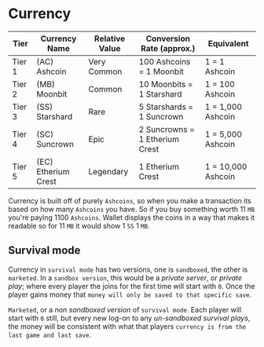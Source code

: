 # Currency

|   Tier   | Currency Name       |   Relative Value   |   Conversion Rate (approx.)        |     Equivalent        |
| -------- |---------------------| ------------------ | ---------------------------------  |  -------------------  |
| Tier 1   | (AC) Ashcoin        | Very Common        |   100 Ashcoins = 1 Moonbit         |    1 = 1 Ashcoin      |
| Tier 2   | (MB) Moonbit        | Common             |   10 Moonbits = 1 Starshard        |    1 = 100 Ashcoin    |
| Tier 3   | (SS) Starshard      | Rare               |   5 Starshards = 1 Suncrown        |    1 = 1,000 Ashcoin  |
| Tier 4   | (SC) Suncrown       | Epic               |   2 Suncrowns = 1 Etherium Crest   |    1 = 5,000 Ashcoin  |
| Tier 5   | (EC) Etherium Crest | Legendary          |   1 Etherium Crest                 |    1 = 10,000 Ashcoin |

Currency is built off of purely `Ashcoins`, so when you make a transaction its based on how many `Ashcoins` you have.
So if you buy something worth 11 `MB` you're paying 1100 `Ashcoins`.
Wallet displays the coins in a way that makes it readable so for 11 `MB` it would show 1 `SS` 1 `MB`.

## Survival mode

Currency in `survival mode` has two versions, one is `sandboxed`, the other is `marketed`. 
In a `sandbox version`, this would be a *private server*, or *private play*; where every player the joins for the first time will start with `0`.
Once the player gains money that `money will only be saved to that specific save`.

`Marketed`, or a *non sandboxed version* of `survival mode`. Each player will start with `0` still, but every new log-on to any
*un-sandboxed survival plays*, the money will be consistent with what that players `currency is from the last game and last save`.